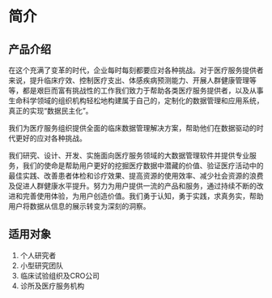 # 简介

## 产品介绍

在这个充满了变革的时代，企业每时每刻都要应对各种挑战。对于医疗服务提供者来说，提升临床疗效、控制医疗支出、体感疾病预测能力、开展人群健康管理等等，都是艰巨而富有挑战性的工作我们致力于帮助各类医疗服务提供者，以及从事生命科学领域的组织机构轻松地构建属于自己的，定制化的数据管理和应用系统，真正的实现“数据民主化”。

我们为医疗服务组织提供全面的临床数据管理解决方案，帮助他们在数据驱动的时代更好的应对各种挑战。

我们研究、设计、开发、实施面向医疗服务领域的大数据管理软件并提供专业服务，我们的使命是帮助用户更好的挖掘医疗数据中潜藏的价值、验证医疗活动中的最佳实践、改善患者体检和诊疗效果、提高资源的使用效率、减少社会资源的浪费及促进人群健康水平提升。努力为用户提供一流的产品和服务，通过持续不断的改进和完善使用体验，为用户创造价值。我们勇于认知，勇于实践，求真务实，帮助用户将数据从信息的展示转变为深刻的洞察。

## 适用对象

1. 个人研究者
2. 小型研究团队
3. 临床试验组织及CRO公司
4. 诊所及医疗服务机构



